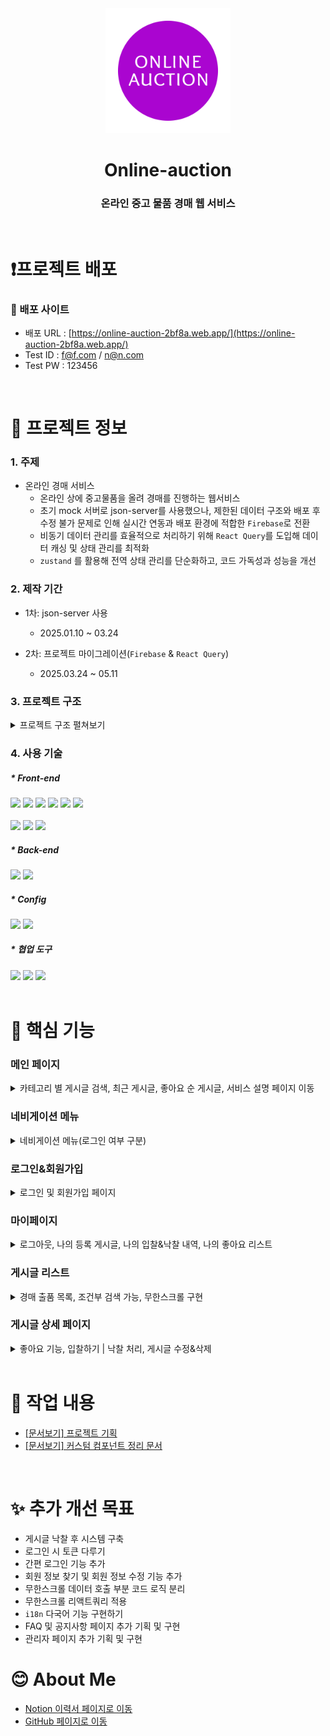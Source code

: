 <div align="middle">
  <img width="200px;" src="/public/images/logo.svg"/>
</div>
<h1 align="middle">Online-auction</h1>
<h3 align="middle">온라인 중고 물품 경매 웹 서비스</h3>
<br />

# ❗프로젝트 배포

### 🎥 배포 사이트

<!-- 온라인 경매 시스템 -->
<!-- 리액트 & 파이어베이스를 이용한 개인 프로젝트 -->

- 배포 URL : [https://online-auction-2bf8a.web.app/](https://online-auction-2bf8a.web.app/)
- Test ID : f@f.com / n@n.com
- Test PW : 123456

<br />

# 📃 프로젝트 정보

### 1. 주제

- 온라인 경매 서비스
  - 온라인 상에 중고물품을 올려 경매를 진행하는 웹서비스
  - 초기 mock 서버로 json-server를 사용했으나, 제한된 데이터 구조와 배포 후 수정 불가 문제로 인해 실시간 연동과 배포 환경에 적합한 `Firebase`로 전환
  - 비동기 데이터 관리를 효율적으로 처리하기 위해 `React Query`를 도입해 데이터 캐싱 및 상태 관리를 최적화
  - `zustand` 를 활용해 전역 상태 관리를 단순화하고, 코드 가독성과 성능을 개선

### 2. 제작 기간

- 1차: json-server 사용

  - 2025.01.10 ~ 03.24

- 2차: 프로젝트 마이그레이션(`Firebase` & `React Query`)

  - 2025.03.24 ~ 05.11

### 3. 프로젝트 구조

<details>
<summary>프로젝트 구조 펼쳐보기</summary>
<div markdown="1" style="padding-left: 15px;">

```
├── README.md
├── index.html
├── eslint.config.js
├── .gitignore
├── vite.config.ts
├── package.json
├── yarn.lock
├── firebase.json
├── .firebaserc
│
├── public
│    └── images/...
└── src
  ├── main.tsx
  ├── App.tsx
  ├── index.css
  ├── apis/libs
  │     └── index.ts
  │     └── auction.ts
  │     └── home.ts
  │     └── mypage.ts
  ├── stores
  │     └── useAuthStore.ts
  ├── components
  │     ├── common
  │     │     ├── CommonButton.tsx
  │     │     ├── CommonInput.tsx
  │     │     .
  │     │     .
  │     │     .
  │     │     └── CommonModal.tsx
  │     ├── pages
  │     │     └── mypage
  │     │            └── MypageList.tsx
  │     └── UI
  │           ├── DataLoading.tsx
  │           ├── Loading.tsx
  │           └── Logo.tsx
  ├── constants
  │     ├── firebase.ts
  │     ├── category.ts
  │     └── mypage.ts
  ├── libs
  │     ├── firebase.ts
  │     └── queryClient.ts
  ├── utils
  │     └── index.ts
  ├── pages
  │     ├── Home.tsx
  │     ├── login
  │     │     ├── Login.tsx
  │     │     └── Register.tsx
  │     ├── auction
  │     │     ├── Detail.tsx
  │     │     ├── List.tsx
  │     │     └── SellerItems.tsx
  │     ├── mypage
  │     │     ├── Mypage.tsx
  │     │     ├── MySellList.tsx
  │     │     ├── MyBidList.tsx
  │     │     ├── MyBidAward.tsx
  │     │     └── MyFavoriteList.tsx
  │     ├── sell
  │     │     ├── Sell.tsx
  │     │     └── Edit.tsx
  │     ├── services
  │     │     ├── Services.tsx
  │     │     ├── Notice.tsx
  │     │     └── Faq.tsx
  │     ├── guide
  │     │     └── Guide.tsx
  │     └── NotFound.tsx
  ├── types
  │     ├── index.ts
  │     ├── component.ts
  │     ├── user.ts
  │     ├── post.ts
  │     └── style.jsx
  ├── styles
  │     ├── AppStyle.tsx
  │     ├── CommonStyle.tsx
  │     ├── LoginStyle.tsx
  │     ├── HomeStyle.tsx
  │     ├── AuctionStyle.tsx
  │     ├── MypageStyle.tsx
  │     ├── SellPageStyle.tsx
  │     └── ServiceStyle.tsx
  └── dev-only
        └── dev-only code
```

</div>
</details>

### 4. 사용 기술

##### \* Front-end

<!-- react, typescript, javascript, zustand, axios -->
<div>
  <img src="https://img.shields.io/badge/React-61DAFB?style=for-the-badge&logo=React&logoColor=black">
  <img src="https://img.shields.io/badge/Typescript-3178C6?style=for-the-badge&logo=Typescript&logoColor=white">
  <img src="https://img.shields.io/badge/Javascript-F7DF1E?style=for-the-badge&logo=Javascript&logoColor=black">
  <img src="https://img.shields.io/badge/zustand-000000?style=for-the-badge&logo=circle&logoColor=white">
  <img src="https://img.shields.io/badge/react%20query-FF4154?style=for-the-badge&logo=reactquery&logoColor=white">
  <img src="https://img.shields.io/badge/axios-5A29E4?style=for-the-badge&logo=axios&logoColor=white">
</div>

  <br />

<!-- styled-component, html, css -->
<div>
  <img src="https://img.shields.io/badge/styled%20components-DB7093?style=for-the-badge&logo=styledcomponents&logoColor=white">
  <img src="https://img.shields.io/badge/Html-E34F26?style=for-the-badge&logo=Html5&logoColor=white">
  <img src="https://img.shields.io/badge/css-1572B6?style=for-the-badge&logo=css3&logoColor=white">
</div>

##### \* Back-end

<!-- firebase, json-server -->
<div>
  <img src="https://img.shields.io/badge/firebase-DD2C00?style=for-the-badge&logo=firebase&logoColor=white">
  <img src="https://img.shields.io/badge/json%20server-000000?style=for-the-badge&logo=json&logoColor=white">
</div>

##### \* Config

<!-- vite, yarn -->
<div>
  <img src="https://img.shields.io/badge/Vite-646CFF?style=for-the-badge&logo=Vite&logoColor=white">
  <img src="https://img.shields.io/badge/yarn-2C8EBB?style=for-the-badge&logo=yarn&logoColor=white">
</div>

##### \* 협업 도구

<!-- git, github, notion -->
<div>
  <img src="https://img.shields.io/badge/git-F05032?style=for-the-badge&logo=git&logoColor=white">
  <img src="https://img.shields.io/badge/github-181717?style=for-the-badge&logo=github&logoColor=white">
  <img src="https://img.shields.io/badge/notion-000000?style=for-the-badge&logo=notion&logoColor=white">
</div>

<br />

# 🔑 핵심 기능

<!-- 홈화면, 로그인&회원가입, 마이페이지, 리스트, 게시글 등록, 디테일 페이지 -->

### 메인 페이지

<details>
<summary>카테고리 별 게시글 검색, 최근 게시글, 좋아요 순 게시글, 서비스 설명 페이지 이동</summary>
<div markdown="1" style="padding-left: 15px;">
  <img width="383" alt="image" src="https://github.com/user-attachments/assets/65936dea-7d15-4183-9285-d6e3292f9517" />
</div>
</details>

### 네비게이션 메뉴

<details>
<summary>네비게이션 메뉴(로그인 여부 구분)</summary>
<div markdown="1" style="padding-left: 15px;">

<br />

- 로그인 상태: mypage 메뉴 보임
  <img width="475" alt="image" src="https://github.com/user-attachments/assets/1e30339b-4e76-4a88-883a-eb4f23b27df1" />

<br />

- 로그아웃 상태: mypage 메뉴 사라짐
  <img width="479" alt="image" src="https://github.com/user-attachments/assets/82dbec3d-89f9-4f26-846f-2e54db03c645" />

<br />
</div>
</details>

### 로그인&회원가입

<details>
<summary>로그인 및 회원가입 페이지</summary>
<div markdown="1" style="padding-left: 15px;">

  <img width="473" alt="image" src="https://github.com/user-attachments/assets/eea09407-df93-4769-a48f-63b457914dbb" />

  <img width="472" alt="image" src="https://github.com/user-attachments/assets/b6c455b9-eacd-4b50-8a3a-24ff4bdd9a1c" />

</div>
</details>

### 마이페이지

<details>
<summary>로그아웃, 나의 등록 게시글, 나의 입찰&낙찰 내역, 나의 좋아요 리스트</summary>
<div markdown="1" style="padding-left: 15px;">

<br />

- 마이페이지 화면
  <img width="320" alt="image" src="https://github.com/user-attachments/assets/8b973a24-d11b-4610-8d11-0258ff991265" />

- 각 항목 별 더 보기 페이지: 무한스크롤 구현
  <img width="386" alt="image" src="https://github.com/user-attachments/assets/76858720-6639-45c3-8a7b-06594f56cbfc" />

- 나의 등록 게시글: 해당 게시글의 마감 여부 구분 가능
- 나의 낙찰 내역, 나의 좋아요 리스트: 게시글 확인
      <details>
        <summary>나의 입찰 내역: 각 게시글 클릭 시 나의 입찰 기록 확인 가능</summary>
        <div markdown="1" style="padding-left: 15px;">
        <img width="449" alt="image" src="https://github.com/user-attachments/assets/6fdbe92f-f383-466b-be1d-b6ef54cca2d7" />
        </div>
      </details>

</div>
</details>

### 게시글 리스트

<details>
<summary>경매 출품 목록, 조건부 검색 가능, 무한스크롤 구현</summary>
<div markdown="1" style="padding-left: 15px;">
  <img width="263" alt="image" src="https://github.com/user-attachments/assets/753cfac3-2a20-40f2-801b-d6e9a299368f" />
</div>
</details>

### 게시글 상세 페이지

<details>
<summary>좋아요 기능, 입찰하기 | 낙찰 처리, 게시글 수정&삭제</summary>
<div markdown="1" style="padding-left: 15px;">

- 게시글 작성자: 좋아요 비활성화, 수정&삭제 버튼 활성화, 낙찰 처리 버튼 활성화
        <details>
        <summary>이미지 보기</summary>
        <div markdown="1" style="padding-left: 15px;">
          <img width="263" alt="image" src="https://github.com/user-attachments/assets/6712353a-bf20-409e-9224-143b91b2a956" />
        </div>
        </details>

- 일반 사용자: 입찰 금액 입력, 좋아요 활성화
        <details>
        <summary>이미지 보기</summary>
        <div markdown="1" style="padding-left: 15px;">
          <img width="263" alt="image" src="https://github.com/user-attachments/assets/83863df2-9655-449b-95cd-d0662790bb5f" />
        </div>
        </details>

</div>
</details>

<br />

# 📕 작업 내용

- [[문서보기] 프로젝트 기획](https://github.com/vitaZ-dev/online-auction/wiki/%ED%94%84%EB%A1%9C%EC%A0%9D%ED%8A%B8-%EA%B8%B0%ED%9A%8D)
- [[문서보기] 커스텀 컴포넌트 정리 문서](https://github.com/vitaZ-dev/online-auction/wiki/%EA%B3%B5%ED%86%B5-%EC%BB%B4%ED%8F%AC%EB%84%8C%ED%8A%B8-%EB%AC%B8%EC%84%9C)

<br />

# ✨ 추가 개선 목표

- 게시글 낙찰 후 시스템 구축
- 로그인 시 토큰 다루기
- 간편 로그인 기능 추가
- 회원 정보 찾기 및 회원 정보 수정 기능 추가
- 무한스크롤 데이터 호출 부분 코드 로직 분리
- 무한스크롤 리액트쿼리 적용
- `i18n` 다국어 기능 구현하기
- FAQ 및 공지사항 페이지 추가 기획 및 구현
- 관리자 페이지 추가 기획 및 구현

# 😊 About Me

- [Notion 이력서 페이지로 이동](https://www.notion.so/Custom-Component-19a90b03460a80bca2f3e336e5b31a3c)
- [GitHub 페이지로 이동](https://github.com/vitaZ-dev)
